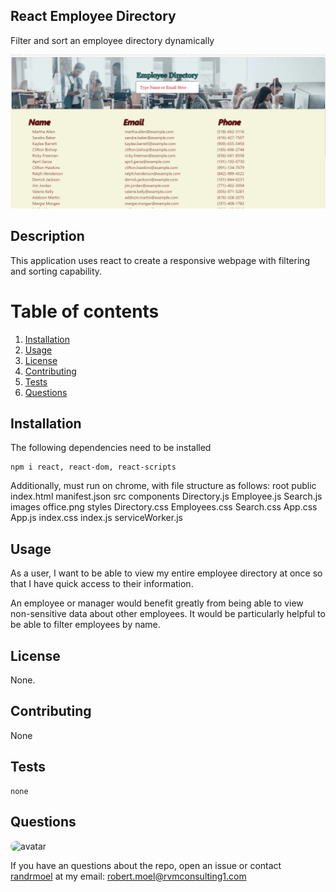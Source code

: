 ## React Employee Directory
Filter and sort an employee directory dynamically

<img src = "react-directory-pic.JPG" alt ="app picture"/>   

## Description
This application uses react to create a responsive webpage with filtering and sorting capability.
        
# Table of contents
1. [Installation](#installation)
2. [Usage](#usage)
3. [License](#license)
4. [Contributing](#contributing)
5. [Tests](#tests)
6. [Questions](#questions)

## Installation <a name="installation"></a>
The following dependencies need to be installed

```
npm i react, react-dom, react-scripts
```
Additionally, must run on chrome, with file structure as follows:
root
    public
        index.html
        manifest.json
    src
        components
            Directory.js
            Employee.js
            Search.js
        images
            office.png
        styles
            Directory.css
            Employees.css
            Search.css
        App.css
        App.js
        index.css
        index.js
        serviceWorker.js


## Usage <a name="usage"></a>
As a user, I want to be able to view my entire employee directory at once so that I have quick access to their information.

An employee or manager would benefit greatly from being able to view non-sensitive data about other employees. It would be particularly helpful to be able to filter employees by name.

## License <a name="license"></a>
None.

## Contributing <a name="contributing"></a>
None
        
## Tests <a name = "tests"></a>

```
none

```

## Questions <a name ="questions"></a>
<img src="https://avatars2.githubusercontent.com/u/58125997?v=4" alt ="avatar" style = "border-radius: 16px" width ="30" /> 

If you have an questions about the repo, open an issue or contact [randrmoel](https://api.github.com/users/randrmoel)
at my email: robert.moel@rvmconsulting1.com
